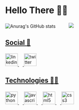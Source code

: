 <h1 align="left">Hello There 👋🧔</h1>

###

![Anurag's GitHub stats](https://github-readme-stats.vercel.app/api?username=AmilIruy&show_icons=true&theme=radical)ㅤㅤㅤ <a href="https://github.com/AmilIruy"><img src="https://raw.githubusercontent.com/AmilIruy/automatic_rewards/refs/heads/main/A.R%20Imagens/Logo/iiiv16%201.png"  />

###

<h2 align="left">Social 💬</h2>

###

<div align="left">
  <a href="https://www.linkedin.com/in/yuri-ferreira-aciole-de-lima-86417a295/"><img src="https://cdn.jsdelivr.net/gh/devicons/devicon/icons/linkedin/linkedin-original.svg" height="40" alt="linkedin logo"  />
  <img width="12" />
  <a href="https://x.com/yl_Locke"><img src="https://skillicons.dev/icons?i=twitter" height="40" alt="twitter logo"  />
</div>

###

<h2 align="left">Technologies 👨‍💻</h2>

###

<div align="left">
  <img src="https://cdn.jsdelivr.net/gh/devicons/devicon/icons/python/python-original.svg" height="40" alt="python logo"  />
  <img width="12" />
  <img src="https://cdn.jsdelivr.net/gh/devicons/devicon/icons/javascript/javascript-original.svg" height="40" alt="javascript logo"  />
  <img width="12" />
  <img src="https://cdn.jsdelivr.net/gh/devicons/devicon/icons/html5/html5-original.svg" height="40" alt="html5 logo"  />
  <img width="12" />
  <img src="https://cdn.jsdelivr.net/gh/devicons/devicon/icons/css3/css3-original.svg" height="40" alt="css3 logo"  />
</div>



